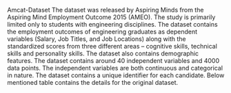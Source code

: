 Amcat-Dataset The dataset was released by Aspiring Minds from the Aspiring Mind Employment Outcome 2015 (AMEO). The study is primarily limited only to students with engineering disciplines. The dataset contains the employment outcomes of engineering graduates as dependent variables (Salary, Job Titles, and Job Locations) along with the standardized scores from three different areas – cognitive skills, technical skills and personality skills. The dataset also contains demographic features. The dataset contains around 40 independent variables and 4000 data points. The independent variables are both continuous and categorical in nature. The dataset contains a unique identifier for each candidate. Below mentioned table contains the details for the original dataset.
